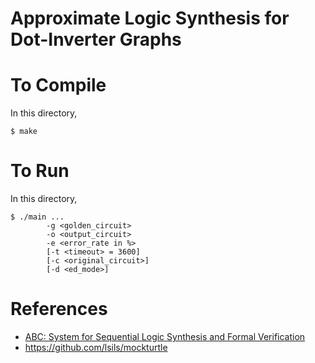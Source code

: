 # Approximate Logic Synthesis for Dot-Inverter Graphs

# To Compile
In this directory,
```
$ make
```

# To Run
In this directory,
```
$ ./main ...
        -g <golden_circuit>
        -o <output_circuit>
        -e <error_rate in %>
        [-t <timeout> = 3600]
        [-c <original_circuit>]
        [-d <ed_mode>]
```

# References
- [ABC: System for Sequential Logic Synthesis and Formal Verification](https://github.com/berkeley-abc/abc)
- https://github.com/lsils/mockturtle